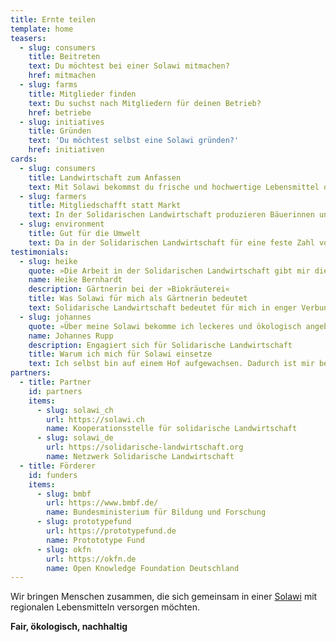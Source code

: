 ```yaml
---
title: Ernte teilen
template: home
teasers:
  - slug: consumers
    title: Beitreten
    text: Du möchtest bei einer Solawi mitmachen?
    href: mitmachen
  - slug: farms
    title: Mitglieder finden
    text: Du suchst nach Mitgliedern für deinen Betrieb?
    href: betriebe
  - slug: initiatives
    title: Gründen
    text: 'Du möchtest selbst eine Solawi gründen?'
    href: initiativen
cards:
  - slug: consumers
    title: Landwirtschaft zum Anfassen
    text: Mit Solawi bekommst du frische und hochwertige Lebensmittel direkt von deinem Hof. Du erhältst Einblick in die Erzeugung deiner Lebensmittel, kannst bei Mitmachtagen mithelfen und lernst interessante Menschen kennen.
  - slug: farmers
    title: Mitgliedschafft statt Markt
    text: In der Solidarischen Landwirtschaft produzieren Bäuerinnen und Bauern nicht mehr für den Markt, sondern für einen feste Zahl von Verbraucher*innen. Diese Mitglieder verpflichten sich für ein Wirtschaftsjahr, einen festen Betrag an den landwirtschaftlichen Betrieb zu zahlen und gelegentlich in der Landwirtschaft mitzuhelfen.
  - slug: environment
    title: Gut für die Umwelt
    text: Da in der Solidarischen Landwirtschaft für eine feste Zahl von Abnehmern in der Region produziert wird, verkürzen sich Transportwege und es müssen weniger Lebensmittel weggeworfen werden. Auch der Verpackungsmüll wird stark reduziert, da auf Einwegverpackungen verzichtet werden kann.
testimonials:
  - slug: heike
    quote: »Die Arbeit in der Solidarischen Landwirtschaft gibt mir die Möglichkeit zusammen in einer Gemeinschaft mit anderen Menschen etwas sinnvolles zu tun und wichtige Dinge zu bewegen. Das macht mich zufrieden und glücklich.«
    name: Heike Bernhardt
    description: Gärtnerin bei der »Biokräuterei«
    title: Was Solawi für mich als Gärtnerin bedeutet
    text: Solidarische Landwirtschaft bedeutet für mich in enger Verbundenheit mit der Natur zu arbeiten. Losgelöst von der Produktion für den Markt kann ich zum Beispiel unseren Anbau besser an das Wetter anpassen und damit können wir ressourcenschonender produzieren. Es ermöglicht uns Zeit und Resourcen in Humusaufbau und Bodenfruchtbarkeit zu investieren und neue Dinge auszuprobieren. Genau das braucht die Landwirtschaft, um auf den Klimawandel reagieren zu können. Die ganzjährige Versorgung von ca. 300 Menschen mit Gemüse ist eine schöne Herausfordung, aber auch eine gemeinsame Verantwortung. Ernte und Risiken werden geteilt. Solawi ermöglicht den stetigen Austausch zwischen Erzeugern und Verbrauchern. Den braucht es, um eine kleinbäuerliche Landwirtschaft zu erhalten und die regionale Versorgung mit Lebensmitteln und Ernährungssouveränität zu sichern.
  - slug: johannes
    quote: »Über meine Solawi bekomme ich leckeres und ökologisch angebautes Gemüse. Und ich lerne die Menschen kennen, die sich bei Sonne, Wind und Regen um den Anbau und die Pflege meiner Lebensmittel kümmern.«
    name: Johannes Rupp
    description: Engagiert sich für Solidarische Landwirtschaft
    title: Warum ich mich für Solawi einsetze
    text: Ich selbst bin auf einem Hof aufgewachsen. Dadurch ist mir bewusst, wie anstrengend die Arbeit in der Landwirtschaft ist und wie hart jeder Euro verdient wird. Die Tragweite des Irrsinns der Agrarpolitik konnte ich erst später, nach Jugend auf dem Hof, überblicken. Meines Erachtens bedarf es dringend einer Agrarwende. Mein Wirken in der Solawi sehe ich als einen kleinen aber gleichzeitig sehr wichtigen Beitrag.
partners:
  - title: Partner
    id: partners
    items:
      - slug: solawi_ch
        url: https://solawi.ch
        name: Kooperationsstelle für solidarische Landwirtschaft
      - slug: solawi_de
        url: https://solidarische-landwirtschaft.org
        name: Netzwerk Solidarische Landwirtschaft
  - title: Förderer
    id: funders
    items:
      - slug: bmbf
        url: https://www.bmbf.de/
        name: Bundesministerium für Bildung und Forschung
      - slug: prototypefund
        url: https://prototypefund.de
        name: Protototype Fund
      - slug: okfn
        url: https://okfn.de
        name: Open Knowledge Foundation Deutschland
---
```


Wir bringen Menschen zusammen, die sich gemeinsam in einer [Solawi](/solawi) mit regionalen Lebensmitteln versorgen&nbsp;möchten.

**Fair, ökologisch, nachhaltig**
